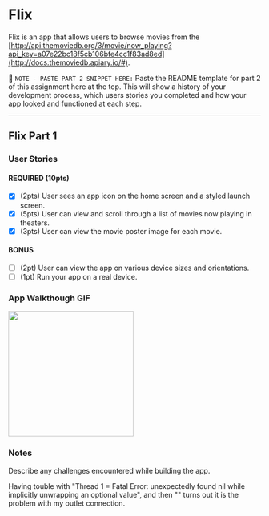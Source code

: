 # Flix

Flix is an app that allows users to browse movies from the [http://api.themoviedb.org/3/movie/now_playing?api_key=a07e22bc18f5cb106bfe4cc1f83ad8ed](http://docs.themoviedb.apiary.io/#).

📝 `NOTE - PASTE PART 2 SNIPPET HERE:` Paste the README template for part 2 of this assignment here at the top. This will show a history of your development process, which users stories you completed and how your app looked and functioned at each step.

---

## Flix Part 1

### User Stories

#### REQUIRED (10pts)
- [x] (2pts) User sees an app icon on the home screen and a styled launch screen.
- [x] (5pts) User can view and scroll through a list of movies now playing in theaters.
- [x] (3pts) User can view the movie poster image for each movie.

#### BONUS
- [ ] (2pt) User can view the app on various device sizes and orientations.
- [ ] (1pt) Run your app on a real device.

### App Walkthough GIF

<img src="https://recordit.co/I8KQUdbOSr" width=250><br>

### Notes
Describe any challenges encountered while building the app.

Having touble with "Thread 1 = Fatal Error: unexpectedly found nil while implicitly unwrapping an optional value",
and then "" turns out it
is the problem with my outlet connection. 
